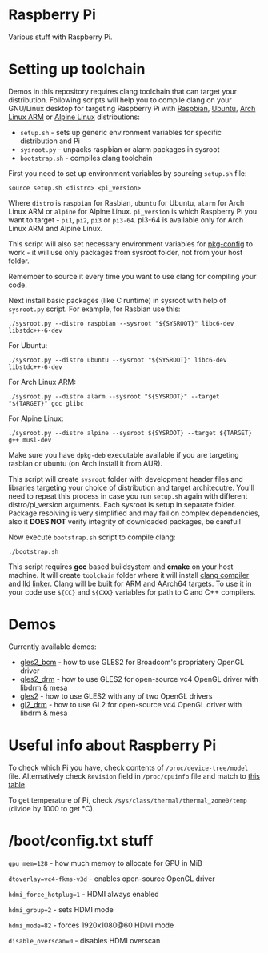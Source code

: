 # Raspberry Pi

Various stuff with Raspberry Pi.


# Setting up toolchain

Demos in this repository requires clang toolchain that can target your distribution.
Following scripts will help you to compile clang on your GNU/Linux desktop for
targeting Raspberry Pi with [Raspbian][raspbian], [Ubuntu][ubuntu],
[Arch Linux ARM][alarm] or [Alpine Linux][alpine] distributions:

* `setup.sh` - sets up generic environment variables for specific distribution and Pi
* `sysroot.py` - unpacks raspbian or alarm packages in sysroot
* `bootstrap.sh` - compiles clang toolchain

First you need to set up environment variables by sourcing `setup.sh` file:

    source setup.sh <distro> <pi_version>

Where `distro` is `raspbian` for Rasbian, `ubuntu` for Ubuntu, `alarm` for Arch Linux ARM
or `alpine` for Alpine Linux. `pi_version` is which Raspberry Pi you want to target -
`pi1`, `pi2`, `pi3` or `pi3-64`. pi3-64 is available only for Arch Linux ARM and Alpine
Linux.

This script will also set necessary environment variables for [pkg-config][pkgconfig] to
work - it will use only packages from sysroot folder, not from your host folder.

Remember to source it every time you want to use clang for compiling your code.

Next install basic packages (like C runtime) in sysroot with help of `sysroot.py` script.
For example, for Rasbian use this:

    ./sysroot.py --distro raspbian --sysroot "${SYSROOT}" libc6-dev libstdc++-6-dev

For Ubuntu:

    ./sysroot.py --distro ubuntu --sysroot "${SYSROOT}" libc6-dev libstdc++-6-dev

For Arch Linux ARM:

    ./sysroot.py --distro alarm --sysroot "${SYSROOT}" --target "${TARGET}" gcc glibc

For Alpine Linux:

    ./sysroot.py --distro alpine --sysroot ${SYSROOT} --target ${TARGET} g++ musl-dev

Make sure you have `dpkg-deb` executable available if you are targeting rasbian or ubuntu
(on Arch install it from AUR).

This script will create `sysroot` folder with development header files and libraries targeting
your choice of distribution and target architecutre. You'll need to repeat this process in case
you run `setup.sh` again with different distro/pi_version arguments. Each sysroot is setup
in separate folder. Package resolving is very simplified and may fail on complex dependencies,
also it **DOES NOT** verify integrity of downloaded packages, be careful!

Now execute `bootstrap.sh` script to compile clang:

    ./bootstrap.sh

This script requires **gcc** based buildsystem and **cmake** on your host machine. It will create
`toolchain` folder where it will install [clang compiler][clang] and [lld linker][lld]. Clang
will be built for ARM and AArch64 targets. To use it in your code use `${CC}` and `${CXX}`
variables for path to C and C++ compilers.


# Demos

Currently available demos:

* [gles2_bcm](gles2_bcm) - how to use GLES2 for Broadcom's propriatery OpenGL driver
* [gles2_drm](gles2_drm) - how to use GLES2 for open-source vc4 OpenGL driver with libdrm & mesa
* [gles2](gles2) - how to use GLES2 with any of two OpenGL drivers
* [gl2_drm](gl2_drm) - how to use GL2 for open-source vc4 OpenGL driver with libdrm & mesa


# Useful info about Raspberry Pi

To check which Pi you have, check contents of `/proc/device-tree/model` file. Alternatively check
`Revision` field in `/proc/cpuinfo` file and match to [this table][rpirev].

To get temperature of Pi, check `/sys/class/thermal/thermal_zone0/temp` (divide by 1000 to get °C).


# /boot/config.txt stuff

`gpu_mem=128` - how much memoy to allocate for GPU in MiB

`dtoverlay=vc4-fkms-v3d` - enables open-source OpenGL driver

`hdmi_force_hotplug=1` - HDMI always enabled

`hdmi_group=2` - sets HDMI mode

`hdmi_mode=82` - forces 1920x1080@60 HDMI mode

`disable_overscan=0` - disables HDMI overscan


[clang]: https://clang.llvm.org/
[lld]: https://lld.llvm.org/
[raspbian]: https://www.raspberrypi.org/downloads/raspbian/
[ubuntu]: https://wiki.ubuntu.com/ARM/RaspberryPi
[alarm]: https://archlinuxarm.org/
[alpine]: https://alpinelinux.org
[pkgconfig]: https://www.freedesktop.org/wiki/Software/pkg-config/
[rpirev]: https://elinux.org/RPi_HardwareHistory#Board_Revision_History
